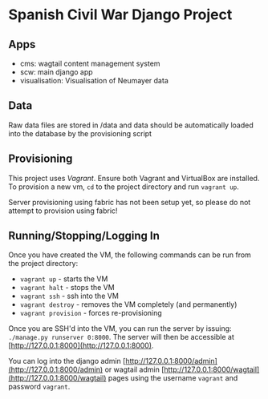 # Spanish Civil War Django Project

## Apps
* cms: wagtail content management system
* scw: main django app
* visualisation: Visualisation of Neumayer data

## Data
Raw data files are stored in /data and data should be automatically loaded
into the database by the provisioning script

## Provisioning
This project uses *Vagrant*. Ensure both Vagrant and VirtualBox are installed.
To provision a new vm, `cd` to the project directory and run `vagrant up`.

Server provisioning using fabric has not been setup yet, so please do not
attempt to provision using fabric!

## Running/Stopping/Logging In
Once you have created the VM, the following commands can be run from the
project directory:
* `vagrant up` - starts the VM
* `vagrant halt` - stops the VM
* `vagrant ssh` - ssh into the VM
* `vagrant destroy` - removes the VM completely (and permanently)
* `vagrant provision` - forces re-provisioning

Once you are SSH'd into the VM, you can run the server by issuing:
`./manage.py runserver 0:8000`. The server will then be accessible at
[http://127.0.0.1:8000](http://127.0.0.1:8000).

You can log into the django admin [http://127.0.0.1:8000/admin](http://127.0.0.1:8000/admin)
or wagtail admin [http://127.0.0.1:8000/wagtail](http://127.0.0.1:8000/wagtail) pages
using the username `vagrant` and password `vagrant`.
